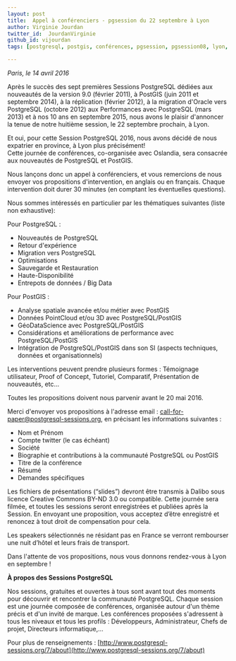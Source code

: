```yaml
---
layout: post
title:  Appel à conférenciers - pgsession du 22 septembre à Lyon
author: Virginie Jourdan
twitter_id:  JourdanVirginie   
github_id: vijourdan
tags: [postgresql, postgis, conférences, pgsession, pgsession08, lyon, cfp]

---
```

*Paris, le 14 avril 2016*

Après le succès des sept premières Sessions PostgreSQL dédiées aux nouveautés de la version 9.0 (février 2011), à PostGIS (juin 2011 et septembre 2014), à la réplication (février 2012), à la migration d'Oracle vers PostgreSQL (octobre 2012) aux Performances avec PostgreSQL (mars 2013) et à nos 10 ans en septembre 2015, nous avons le plaisir d'annoncer la tenue de notre huitième session, le 22 septembre prochain, à Lyon.

<!--MORE-->

Et oui, pour cette Session PostgreSQL 2016, nous avons décidé de nous expatrier en province, à Lyon plus précisément!    
Cette journée de conférences, co-organisée avec Oslandia, sera consacrée aux nouveautés de PostgreSQL et PostGIS.

Nous lançons donc un appel à conférenciers, et vous remercions de nous envoyer vos propositions d'intervention, en anglais ou en français. 
Chaque intervention doit durer 30 minutes (en comptant les éventuelles questions). 

Nous sommes intéressés en particulier par les thématiques suivantes (liste non exhaustive):

Pour PostgreSQL :

  * Nouveautés de PostgreSQL 
  * Retour d'expérience
  * Migration vers PostgreSQL
  * Optimisations 
  * Sauvegarde et Restauration
  * Haute-Disponibilité
  * Entrepots de données / Big Data

Pour PostGIS :

  * Analyse spatiale avancée et/ou métier avec PostGIS
  * Données PointCloud et/ou 3D avec PostgreSQL/PostGIS
  * GéoDataScience avec PostgreSQL/PostGIS 
  * Considérations et améliorations de performance avec PostgreSQL/PostGIS 
  * Intégration de PostgreSQL/PostGIS dans son SI (aspects techniques, données et organisationnels)

Les interventions peuvent prendre plusieurs formes : Témoignage utilisateur, Proof of Concept, Tutoriel, Comparatif, Présentation de nouveautés, etc… 

Toutes les propositions doivent nous parvenir avant le 20 mai 2016. 

Merci d'envoyer vos propositions à l'adresse email : [call-for-paper@postgresql-sessions.org](mailto:call-for-paper@postgresql-sessions.org), en précisant les informations suivantes :

  * Nom et Prénom
  * Compte twitter (le cas échéant)
  * Société
  * Biographie et contributions à la communauté PostgreSQL ou PostGIS
  * Titre de la conférence
  * Résumé
  * Demandes spécifiques

Les fichiers de présentations (“slides”) devront être transmis à Dalibo sous licence Creative Commons BY-ND 3.0 ou compatible. 
Cette journée sera filmée, et toutes les sessions seront enregistrées et publiées après la Session. En envoyant une proposition, vous acceptez d’être enregistré et renoncez à tout droit de compensation pour cela.

Les speakers sélectionnés ne résidant pas en France se verront rembourser une nuit d’hôtel et leurs frais de transport.

Dans l'attente de vos propositions, nous vous donnons rendez-vous à Lyon en septembre !


**À propos des Sessions PostgreSQL**

Nos sessions, gratuites et ouvertes à tous sont avant tout des moments pour découvrir et rencontrer la communauté PostgreSQL. Chaque session est une journée composée de conférences, organisée autour d'un thème précis et d'un invité de marque. Les conférences proposées s'adressent à tous les niveaux et tous les profils : Développeurs, Administrateur, Chefs de projet, Directeurs informatique,…

Pour plus de renseignements : [http://www.postgresql-sessions.org/7/about](http://www.postgresql-sessions.org/7/about)  
